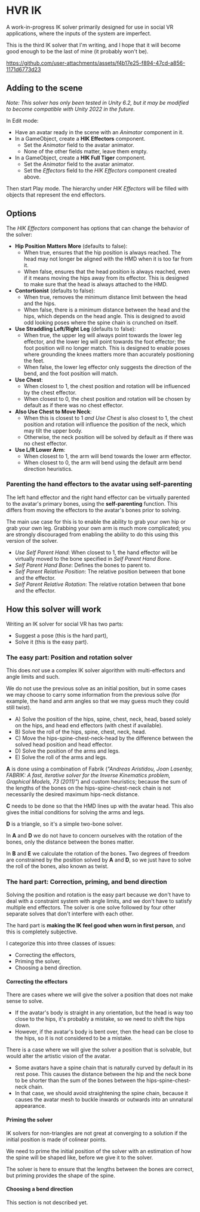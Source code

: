HVR IK
===

A work-in-progress IK solver primarily designed for use in social VR applications, where the inputs of the system are imperfect.

This is the third IK solver that I'm writing, and I hope that it will become good enough to be the last of mine (it probably won't be).

https://github.com/user-attachments/assets/f4b17e25-f894-47cd-a856-1171d6773d23

## Adding to the scene

*Note: This solver has only been tested in Unity 6.2, but it may be modified to become compatible with Unity 2022 in the future.*

In Edit mode:

- Have an avatar ready in the scene with an *Animator* component in it.
- In a GameObject, create a **HIK Effectors** component.
    - Set the *Animator* field to the avatar animator.
    - None of the other fields matter, leave them empty.
- In a GameObject, create a **HIK Full Tiger** component.
    - Set the *Animator* field to the avatar animator.
    - Set the *Effectors* field to the *HIK Effectors* component created above.

Then start Play mode. The hierarchy under *HIK Effectors* will be filled with objects that represent the end effectors.

## Options

The *HIK Effectors* component has options that can change the behavior of the solver:
- **Hip Position Matters More** (defaults to false):
  - When true, ensures that the hip position is always reached. The head may not longer be aligned with the HMD when it is too far from it.
  - When false, ensures that the head position is always reached, even if it means moving the hips away from its effector.
    This is designed to make sure that the head is always attached to the HMD.
- **Contortionist** (defaults to false):
  - When true, removes the minimum distance limit between the head and the hips.
  - When false, there is a minimum distance between the head and the hips, which depends on the head angle.
    This is designed to avoid odd looking poses where the spine chain is crunched on itself.
- **Use Straddling Left/Right Leg** (defaults to false):
  - When true, the upper leg will always point towards the lower leg effector, and the lower leg will point towards the foot effector; the foot position will no longer match.
    This is designed to enable poses where grounding the knees matters more than accurately positioning the feet.
  - When false, the lower leg effector only suggests the direction of the bend, and the foot position will match.
- **Use Chest**:
  - When closest to 1, the chest position and rotation will be influenced by the chest effector.
  - When closest to 0, the chest position and rotation will be chosen by default as if there was no chest effector.
- **Also Use Chest to Move Neck**:
  - When this is closest to 1 *and Use Chest* is also closest to 1, the chest position and rotation will influence the position of the neck, which may tilt the upper body.
  - Otherwise, the neck position will be solved by default as if there was no chest effector.
- **Use L/R Lower Arm**:
  - When closest to 1, the arm will bend towards the lower arm effector.
  - When closest to 0, the arm will bend using the default arm bend direction heuristics.

### Parenting the hand effectors to the avatar using self-parenting

The left hand effector and the right hand effector can be virtually parented to the avatar's primary bones, using the **self-parenting** function.
This differs from moving the effectors to the avatar's bones prior to solving.

The main use case for this is to enable the ability to grab your own hip or grab your own leg. Grabbing your own arm is much more complicated;
you are strongly discouraged from enabling the ability to do this using this version of the solver.

- *Use Self Parent Hand*: When closest to 1, the hand effector will be virtually moved to the bone specified in *Self Parent Hand Bone*.
- *Self Parent Hand Bone*: Defines the bones to parent to.
- *Self Parent Relative Position*: The relative position between that bone and the effector.
- *Self Parent Relative Rotation*: The relative rotation between that bone and the effector.

## How this solver will work

Writing an IK solver for social VR has two parts:
- Suggest a pose (this is the hard part),
- Solve it (this is the easy part).

### The easy part: Position and rotation solver

This does *not* use a complex IK solver algorithm with multi-effectors and angle limits and such.

We do not use the previous solve as an initial position, but in some cases we may choose to carry some information from the previous solve
(for example, the hand and arm angles so that we may guess much they could still twist).
- A) Solve the position of the hips, spine, chest, neck, head, based solely on the hips, and head end effectors (with chest if available).
- B) Solve the roll of the hips, spine, chest, neck, head.
- C) Move the hips-spine-chest-neck-head by the difference between the solved head position and head effector.
- D) Solve the position of the arms and legs.
- E) Solve the roll of the arms and legs.

**A** is done using a combination of Fabrik (*"Andreas Aristidou, Joan Lasenby, FABRIK: A fast, iterative solver for the Inverse Kinematics
problem, Graphical Models, 73 (2011)"*) and custom heuristics; because the sum of the lengths of the bones on the hips-spine-chest-neck chain is
not necessarily the desired maximum hips-neck distance.

**C** needs to be done so that the HMD lines up with the avatar head. This also gives the initial conditions for solving the arms and legs.

**D** is a triangle, so it's a simple two-bone solver.

In **A** and **D** we do not have to concern ourselves with the rotation of the bones, only the distance between the bones matter.

In **B** and **E** we calculate the rotation of the bones. Two degrees of freedom are constrained by the position solved by **A** and **D**,
so we just have to solve the roll of the bones, also known as twist.

### The hard part: Correction, priming, and bend direction

Solving the position and rotation is the easy part because we don't have to deal with a constraint system with angle limits, and we don't have to
satisfy multiple end effectors. The solver is one solve followed by four other separate solves that don't interfere with each other.

The hard part is **making the IK feel good when worn in first person**, and this is completely subjective.

I categorize this into three classes of issues:
- Correcting the effectors,
- Priming the solver,
- Choosing a bend direction.

#### Correcting the effectors

There are cases where we will give the solver a position that does not make sense to solve.
- If the avatar's body is straight in any orientation, but the head is way too close to the hips, it's probably a mistake, so we need to shift the hips down.
- However, if the avatar's body is bent over, then the head can be close to the hips, so it is not considered to be a mistake.

There is a case where we will give the solver a position that is solvable, but would alter the artistic vision of the avatar.
- Some avatars have a spine chain that is naturally curved by default in its rest pose. This causes the distance between the hip and the neck bone
  to be shorter than the sum of the bones between the hips-spine-chest-neck chain.
- In that case, we should avoid straightening the spine chain, because it causes the avatar mesh to buckle inwards or outwards into an unnatural appearance.

#### Priming the solver

IK solvers for non-triangles are not great at converging to a solution if the initial position is made of colinear points.

We need to prime the initial position of the solver with an estimation of how the spine will be shaped like, before we give it to the solver.

The solver is here to ensure that the lengths between the bones are correct, but priming provides the shape of the spine.

#### Choosing a bend direction

This section is not described yet.
